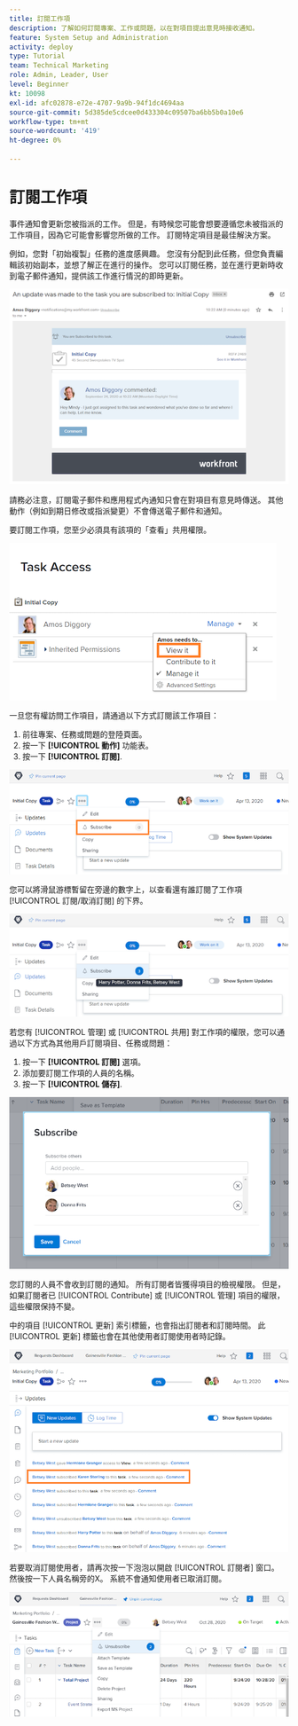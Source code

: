 ```yaml
---
title: 訂閱工作項
description: 了解如何訂閱專案、工作或問題，以在對項目提出意見時接收通知。
feature: System Setup and Administration
activity: deploy
type: Tutorial
team: Technical Marketing
role: Admin, Leader, User
level: Beginner
kt: 10098
exl-id: afc02878-e72e-4707-9a9b-94f1dc4694aa
source-git-commit: 5d385de5cdcee0d433304c09507ba6bb5b0a10e6
workflow-type: tm+mt
source-wordcount: '419'
ht-degree: 0%

---
```


# 訂閱工作項

事件通知會更新您被指派的工作。 但是，有時候您可能會想要遵循您未被指派的工作項目，因為它可能會影響您所做的工作。 訂閱特定項目是最佳解決方案。

例如，您對「初始複製」任務的進度感興趣。 您沒有分配到此任務，但您負責編輯該初始副本，並想了解正在進行的操作。 您可以訂閱任務，並在進行更新時收到電子郵件通知，提供該工作進行情況的即時更新。

![來自任務訂閱的電子郵件](assets/admin-fund-user-notifications-10.png)

請務必注意，訂閱電子郵件和應用程式內通知只會在對項目有意見時傳送。 其他動作（例如到期日修改或指派變更）不會傳送電子郵件和通知。

要訂閱工作項，您至少必須具有該項的「查看」共用權限。

![[!UICONTROL 任務訪問] 視窗](assets/admin-fund-user-notifications-11.png)

一旦您有權訪問工作項目，請通過以下方式訂閱該工作項目：

1. 前往專案、任務或問題的登陸頁面。
1. 按一下 **[!UICONTROL 動作]** 功能表。
1. 按一下 **[!UICONTROL 訂閱]**.

![[!UICONTROL 訂閱] 任務菜單中的選項](assets/admin-fund-user-notifications-12.png)

您可以將滑鼠游標暫留在旁邊的數字上，以查看還有誰訂閱了工作項 [!UICONTROL 訂閱/取消訂閱] 的下界。

![顯示已訂閱者的任務菜單](assets/admin-fund-user-notifications-13.png)

若您有 [!UICONTROL 管理] 或 [!UICONTROL 共用] 對工作項的權限，您可以通過以下方式為其他用戶訂閱項目、任務或問題：

1. 按一下 **[!UICONTROL 訂閱]** 選項。
1. 添加要訂閱工作項的人員的名稱。
1. 按一下 **[!UICONTROL 儲存]**.

![[!UICONTROL 訂閱] 視窗](assets/admin-fund-user-notifications-15.png)

您訂閱的人員不會收到訂閱的通知。 所有訂閱者皆獲得項目的檢視權限。 但是，如果訂閱者已 [!UICONTROL Contribute] 或 [!UICONTROL 管理] 項目的權限，這些權限保持不變。

中的項目 [!UICONTROL 更新] 索引標籤，也會指出訂閱者和訂閱時間。 此 [!UICONTROL 更新] 標籤也會在其他使用者訂閱使用者時記錄。

![[!UICONTROL 更新] 頁面，顯示訂閱](assets/admin-fund-user-notifications-16.png)

若要取消訂閱使用者，請再次按一下泡泡以開啟 [!UICONTROL 訂閱者] 窗口。 然後按一下人員名稱旁的X。 系統不會通知使用者已取消訂閱。

![[!UICONTROL 取消訂閱] 項目上的菜單選項](assets/admin-fund-user-notifications-14.png)

<!---
learn more URL: Subscribe to items in Workfront
--->
